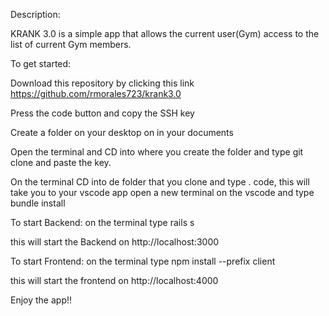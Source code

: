 Description:

KRANK 3.0 is a simple app that allows the current user(Gym) access to the list of current Gym members.




To get started:

Download this repository by clicking this link https://github.com/rmorales723/krank3.0

Press the code button and copy the SSH key

Create a folder on your desktop on in your documents

Open the terminal and CD into where you create the folder and type git clone and paste the key.

On the terminal CD into de folder that you clone and type . code, this will take you to your vscode app
open a new terminal on the vscode and type bundle install




To start Backend:
on the terminal type rails s

this will start the Backend on http://localhost:3000



To start Frontend:
on the terminal type npm install --prefix client

this will start the frontend on http://localhost:4000




Enjoy the app!!
